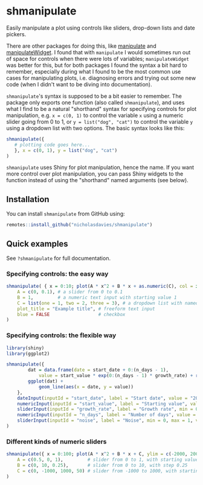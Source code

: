 
<!-- README.md is generated from README.Rmd. Please edit that file -->

# shmanipulate

<!-- badges: start -->

<!-- badges: end -->

Easily manipulate a plot using controls like sliders, drop-down lists and date pickers.

There are other packages for doing this, like [manipulate](https://www.rdocumentation.org/packages/manipulate/versions/1.0.1)
and [manipulateWidget](https://cran.r-project.org/web/packages/manipulateWidget/vignettes/manipulateWidgets.html). I found that
with `manipulate` I would sometimes run out of space for controls when there were lots of variables; `manipulateWidget` was better 
for this, but for both packages I found the syntax a bit hard to remember, especially during what I found to be the most common use 
cases for manipulating plots, i.e. diagnosing errors and trying out some new code (when I didn't want to be diving into documentation).

`shmanipulate`'s syntax is supposed to be a bit easier to remember. The package only exports one function (also called `shmanipulate`), 
and uses what I find to be a natural "shorthand" syntax for specifying controls for plot manipulation, e.g. `x = c(0, 1)` to control 
the variable `x` using a numeric slider going from 0 to 1, or `y = list("dog", "cat")` to control the variable `y` using a dropdown 
list with two options. The basic syntax looks like this:

``` r
shmanipulate({
   # plotting code goes here...
   }, x = c(0, 1), y = list("dog", "cat")
)
```

`shmanipulate` uses Shiny for plot manipulation, hence the name. If you want more control over plot manipulation, you can pass Shiny 
widgets to the function instead of using the "shorthand" named arguments (see below).

## Installation

You can install `shmanipulate` from GitHub using:

``` r
remotes::install_github("nicholasdavies/shmanipulate")
```

## Quick examples

See `?shmanipulate` for full documentation.

### Specifying controls: the easy way

``` r
shmanipulate( { x = 0:10; plot(A * x^2 + B * x + as.numeric(C), col = if(blue) 4 else 1, main = plot_title, ylim = c(-5, 10)) },
    A = c(0, 0.1), # a slider from 0 to 0.1
    B = 1,         # a numeric text input with starting value 1
    C = list(one = 1, two = 2, three = 3), # a dropdown list with named values
    plot_title = "Example title", # freeform text input
    blue = FALSE                  # checkbox
)
```

### Specifying controls: the flexible way

``` r
library(shiny)
library(ggplot2)

shmanipulate({
        dat = data.frame(date = start_date + 0:(n_days - 1),
            value = start_value * exp(0:(n_days - 1) * growth_rate) + rnorm(n_days, 0, noise));
        ggplot(dat) +
            geom_line(aes(x = date, y = value))
    },
    dateInput(inputId = "start_date", label = "Start date", value = "2020-01-01"),
    numericInput(inputId = "start_value", label = "Starting value", value = 1, min = 0, max = 10, step = 1),
    sliderInput(inputId = "growth_rate", label = "Growth rate", min = 0, max = 1, value = 0, step = 0.01),
    numericInput(inputId = "n_days", label = "Number of days", value = 30, min = 1, max = 60, step = 1),
    sliderInput(inputId = "noise", label = "Noise", min = 0, max = 1, value = 0, step = 0.01)
)
```

### Different kinds of numeric sliders

``` r
shmanipulate({ x = 0:100; plot(A * x^2 + B * x + C, ylim = c(-2000, 2000)) },
    A = c(0.5, 0, 1),         # slider from 0 to 1, with starting value 0.5
    B = c(0, 10, 0.25),       # slider from 0 to 10, with step 0.25
    C = c(0, -1000, 1000, 50) # slider from -1000 to 1000, with starting value 0 and step 50
)
```
